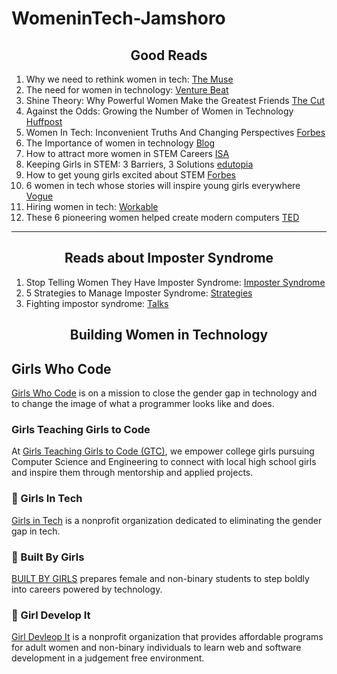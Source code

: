# WomeninTech-Jamshoro


## <div align="center">Good Reads</div>

1. Why we need to rethink women in tech: [The Muse](https://www.themuse.com/advice/why-we-need-to-rethink-women-in-tech)
2. The need for women in technology: [Venture Beat](https://venturebeat.com/2019/03/27/the-need-for-women-in-technology/) 
3. Shine Theory: Why Powerful Women Make the Greatest Friends [The Cut](https://www.thecut.com/2013/05/shine-theory-how-to-stop-female-competition.html)
4. Against the Odds: Growing the Number of Women in Technology [Huffpost](https://www.huffpost.com/entry/against-the-odds-growing_b_11231486)
5. Women In Tech: Inconvenient Truths And Changing Perspectives [Forbes](https://www.forbes.com/sites/julianvigo/2019/02/23/women-in-tech/#75f4c11e45d7) 
6. The Importance of women in technology [Blog](https://blog.usejournal.com/the-importance-of-women-in-technology-15a653d12c)
7. How to attract more women in STEM Careers [ISA](https://www.isa.org/getmedia/9dedf8d9-3c6d-4eba-a7b7-2442441a5241/How-to-attract-more-women-into-STEM-careers.pdf)
8. Keeping Girls in STEM: 3 Barriers, 3 Solutions [edutopia](https://www.edutopia.org/article/keeping-girls-stem-3-barriers-3-solutions)
9. How to get young girls excited about STEM [Forbes](https://www.forbes.com/sites/biancabarratt/2019/01/25/how-to-get-young-girls-excited-about-a-career-in-stem/#cb87be956016)
10. 6 women in tech whose stories will inspire young girls everywhere [Vogue](https://www.vogue.in/magazine-story/6-indian-women-in-tech-whose-stories-will-inspire-young-girls-everywhere/)
11. Hiring women in tech: [Workable](https://resources.workable.com/stories-and-insights/hiring-women-in-tech)
12. These 6 pioneering women helped create modern computers [TED](https://ideas.ted.com/how-i-discovered-six-pioneering-women-who-helped-create-modern-computers-and-why-we-should-never-forget-them/?utm_content=2020-10-06&utm_medium=social&utm_source=linkedin.com&utm_campaign=social)



---

## <div align="center">Reads about Imposter Syndrome</div>
1. Stop Telling Women They Have Imposter Syndrome: [Imposter Syndrome](https://hbr.org/2021/02/stop-telling-women-they-have-imposter-syndrome?fbclid=IwAR3-8YCUl1wWWSMKvDslWP-i-dgXfb1zS5zcIXY2_KcMuamJDBhtJ0i94l0)
2. 5 Strategies to Manage Imposter Syndrome: [Strategies](https://sundaskhalid.medium.com/5-stratagies-for-managing-imposter-syndrome-858699c10f3e)
3. Fighting impostor syndrome: [Talks](https://www.ted.com/playlists/503/fighting_impostor_syndrome)


## <div align="center">Building Women in Technology</div>
## Girls Who Code
[Girls Who Code](https://girlswhocode.com/) is on a mission to close the gender gap in technology and to change the image of what a programmer looks like and does.

### Girls Teaching Girls to Code
At [Girls Teaching Girls to Code (GTC)](https://www.girlsteachinggirlstocode.org/), we empower college girls pursuing Computer Science and Engineering to connect with local high school girls and inspire them through mentorship and applied projects.

### 📌 Girls In Tech
[Girls in Tech](https://girlsintech.org/) is a nonprofit organization dedicated to eliminating the gender gap in tech. 

### 📌 Built By Girls
[BUILT BY GIRLS](https://www.builtbygirls.com/) prepares female and non-binary students to step boldly into careers powered by technology. 

### 📌 Girl Develop It
[Girl Devleop It](https://www.girldevelopit.com/) is a nonprofit organization that provides affordable programs for adult women and non-binary individuals to learn web and software development in a judgement free environment.

